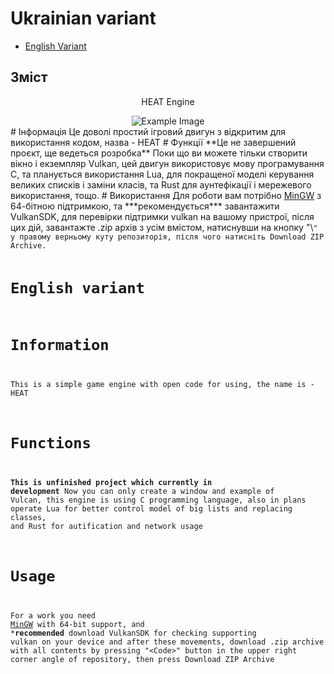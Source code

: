 # Ukrainian variant
- [English Variant](#english-variant)
## Зміст
<center>
    <p>HEAT Engine</p>
    <img src="https://freziyt223.github.io/Simple-Vulkan-Game-Engine/icon.png" alt="Example Image">
</center>
# Інформація
Це доволі простий ігровий двигун з відкритим для використання кодом, назва - HEAT
# Функції
**Це не завершений проєкт, ще ведеться розробка** Поки що ви можете тільки створити вікно і екземпляр Vulkan, цей двигун використовує мову програмування C, та планується використання Lua, для покращеної моделі керування великих списків і заміни класів, та Rust для аунтефікації і мережевого використання, тощо.
# Використання
Для роботи вам потрібно <a href="https://code.visualstudio.com/docs/cpp/config-mingw"
target="_blank">MinGW</a> з 64-бітною підтримкою, та ***рекомендується*** завантажити VulkanSDK, для перевірки підтримки vulkan на вашому пристрої, після цих дій, завантажте .zip архів з усім вмістом, натиснувши на кнопку "\<Code>" у правому верньому куту репозиторія, після чого натисніть Download ZIP Archive.

# English variant
# Information
This is a simple game engine with open code for using, the name is - HEAT
# Functions
**This is unfinished project which currently in development** Now you can only create a window and example of Vulcan, this engine is using C programming language, also in plans operate Lua for better control model of big lists and replacing classes, and Rust for autification and network usage
# Usage
For a work you need  <a href="https://code.visualstudio.com/docs/cpp/config-mingw"
target="_blank">MinGW</a> with 64-bit support, and ***recommended** download VulkanSDK for checking supporting vulkan on your device and after these movements, download .zip archive with all contents by pressing "\<Code>" button in the upper right corner angle of repository, then press Download ZIP Archive
